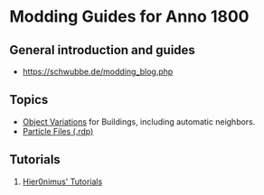 # Modding Guides for Anno 1800

## General introduction and guides

- https://schwubbe.de/modding_blog.php

## Topics

- [Object Variations](./guides/variations.md) for Buildings, including automatic neighbors.
- [Particle Files (.rdp)](./guides/particles.md)

## Tutorials

1. [Hier0nimus' Tutorials](./hier0nimus-tutorials/)

